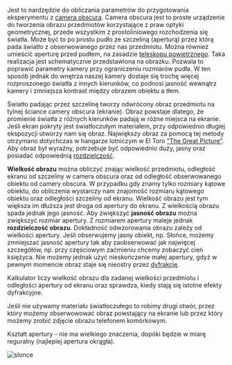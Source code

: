 Jest to nardzędzie do obliczania parametrów do przygotowania eksperymentu z [camera obscura](https://pl.wikipedia.org/wiki/Camera_obscura). Camera obscura jest to proste urządzenie do tworzenia obrazu przedmiotów korzystające z praw optyki geometrycznej, przede wszystkim z prostoliniowego rozchodzenia się światła. Może być to po prostu pudło ze szczeliną (aperturą) przez którą pada światło z obserwowanego przez nas przedmiotu. Można również umieścić aperturę przed pudłem, na zasadzie [teleskopu powietrznego](https://pl.wikipedia.org/wiki/Teleskop_powietrzny). Taka realizacja jest schematycznie przedstawiona na obrazku. Pozwala to poprawić parametry kamery przy ograniczeniu rozmiarów pudła. W ten sposób jednak do wnętrza naszej kamery dostaje się trochę więcej rozproszonego światła z innych kierunków, co podnosi jasność wewnątrz kamery i zmniejsza kontrast między obrazem obiektu a tłem.

Światło padając przez szczelinę tworzy odwrócony obraz przedmiotu na tylnej ściance camery obscura (ekranie). Obraz powstaje dlatego, że promienie światła z różnych kierunków padają w różne miejsca na ekranie. Jeśli ekran pokryty jest światłoczułym materiałem, przy odpowiednio długiej ekspozycji utworzy nam się obraz. Największy obraz za pomocą tej metody otrzymano dotychczas w hangarze lotniczym w El Toro ["The Great Picture"](https://en.wikipedia.org/wiki/The_Great_Picture). Aby obraz był wyraźny, potrzebuje być odpowiednio duży, jasny oraz posiadać odpowiednią [rozdzielczość](https://pl.wikipedia.org/wiki/Rozdzielczo%C5%9B%C4%87_optyczna).

**Wielkość obrazu** można obliczyć znając wielkość przedmiotu, odległość ekranu od szczeliny w camera obscura oraz od odległość obserwowanego obiektu od camery obscura. W przypadku gdy znamy tylko rozmiary kątowe obiektu, do obliczenia wystarczy nam znajomość rozmiaru kątowego obiektu oraz odległości szczeliny od ekranu. Wielkość obrazu jest tym większa im dłuższa jest droga od apertury do ekranu. Z wielkością obrazu spada jednak jego jasność. Aby zwiększyć **jasność obrazu** można zwiększyć rozmiar apertury. Z rozmiarem apertury maleje jednak **rozdzielczość obrazu**. Dokładność odwzorowania obrazu zależy od wielkości apertury. Jeśli obserwujemy jasny obiekt, np. Słońce, możemy zmniejszać jasność apertury tak aby zaobserwować jak najwięcej szczegółów, np. przy częściowym zaćmieniu chcemy zobaczyć cień księżyca. Nie możemy jednak użyć nieskończenie małej apertury, gdyż w pewnym momencie obraz staje się nieostry przez [dyfrakcję](https://pl.wikipedia.org/wiki/Dyfrakcja).

Kalkulator liczy wielkość obrazu dla zadanej wielkości przedmiotu i odległości apertury od ekranu oraz sprawdza, kiedy stają się istotne efekty dyfrakcyjne.

Jeśli nie używamy materiału światłoczułego to robimy drugi otwór, przez który możemy obserwowować obraz powstający na ekranie lub przez który możemy zrobić zdjęcie obrazu telefonem komórkowym.

Kształt apertury - nie ma wielkiego znaczenia, dopóki będzie w miarę reguralny (najlepiej apertura okrągła).

![slonce](https://github.com/user-attachments/assets/80c6689c-5144-4336-b987-511a546cfc1d)
